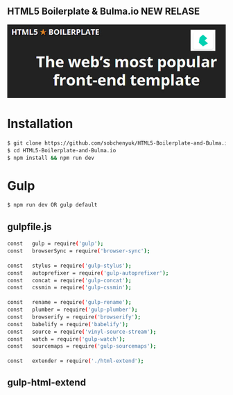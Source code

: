 ## HTML5 Boilerplate &amp; Bulma.io NEW RELASE

[![N|Solid](https://github.com/sobchenyuk/HTML5-Boilerplate-and-Bulma.io/blob/master/HTML5-Boilerplate-and-Bulma.io.png)](https://vk.com/bulmaio)

# Installation

```sh
$ git clone https://github.com/sobchenyuk/HTML5-Boilerplate-and-Bulma.io.git
$ cd HTML5-Boilerplate-and-Bulma.io
$ npm install && npm run dev
```

# Gulp 

```sh
$ npm run dev OR gulp default
```

## gulpfile.js

```sh
const   gulp = require('gulp');
const   browserSync = require('browser-sync');

const   stylus = require('gulp-stylus');
const   autoprefixer = require('gulp-autoprefixer');
const   concat = require('gulp-concat');
const   cssmin = require('gulp-cssmin');

const   rename = require('gulp-rename');
const   plumber = require('gulp-plumber');
const   browserify = require('browserify');
const   babelify = require('babelify');
const   source = require('vinyl-source-stream');
const   watch = require('gulp-watch');
const   sourcemaps = require('gulp-sourcemaps');

const   extender = require('./html-extend');
```

## gulp-html-extend
